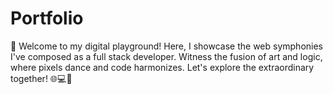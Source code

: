 # Portfolio
🚀 Welcome to my digital playground! Here, I showcase the web symphonies I've composed as a full stack developer. Witness the fusion of art and logic, where pixels dance and code harmonizes. Let's explore the extraordinary together! 🌐💻🎨
